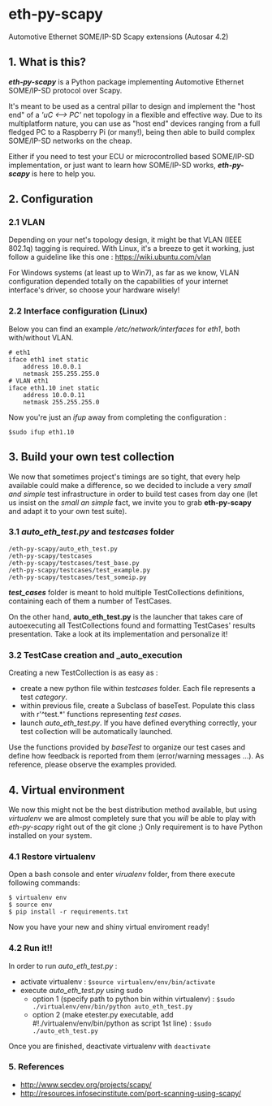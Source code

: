# eth-py-scapy
Automotive Ethernet SOME/IP-SD Scapy extensions (Autosar 4.2)

## 1. What is this?
**_eth-py-scapy_** is a Python package implementing Automotive Ethernet SOME/IP-SD protocol over Scapy.

It's meant to be used as a central pillar to design and implement the "host end" of a _'uC <--> PC'_ net topology in a flexible and effective way. Due to its multiplatform nature, you can use as "host end" devices ranging from  a full fledged PC to a Raspberry Pi (or many!), being then able to build complex SOME/IP-SD networks on the cheap.

Either if you need to test your ECU or microcontrolled based SOME/IP-SD implementation, or just want to learn how SOME/IP-SD works, **_eth-py-scapy_** is here to help you.

## 2. Configuration

### 2.1 VLAN

Depending on your net's topology design, it might be that VLAN (IEEE 802.1q) tagging is required. With Linux, it's a breeze to get it working, just follow a guideline like this one : https://wiki.ubuntu.com/vlan

For Windows systems (at least up to Win7), as far as we know, VLAN configuration depended totally on the capabilities of your internet interface's driver, so choose your hardware wisely!

### 2.2 Interface configuration (Linux)
Below you can find an example _/etc/network/interfaces_ for _eth1_, both with/without VLAN.
```
# eth1
iface eth1 inet static
    address 10.0.0.1
    netmask 255.255.255.0
# VLAN eth1
iface eth1.10 inet static
    address 10.0.0.11
    netmask 255.255.255.0
```
Now you're just an _ifup_ away from completing the configuration :
```
$sudo ifup eth1.10    
```
## 3. Build your own test collection
We now that sometimes project's timings are so tight, that every help available could make a difference, so we decided to include a very _small and simple_ test infrastructure in order to build test cases from day one (let us insist on the _small an simple_ fact, we invite you to grab **eth-py-scapy** and adapt it to your own test suite).

### 3.1 _auto_eth_test.py_ and _testcases_ folder
```
/eth-py-scapy/auto_eth_test.py
/eth-py-scapy/testcases
/eth-py-scapy/testcases/test_base.py
/eth-py-scapy/testcases/test_example.py
/eth-py-scapy/testcases/test_someip.py
```
**_test_cases_** folder is meant to hold multiple TestCollections definitions, containing each of them a number of TestCases.

On the other hand, **auto_eth_test.py** is the launcher that takes care of autoexecuting all TestCollections found and formatting TestCases' results presentation. Take a look at its implementation and personalize it!

### 3.2 TestCase creation and _auto_execution
Creating a new TestCollection is as easy as :
- create a new python file within _testcases_ folder. Each file represents a test _category_.
- within previous file, create a Subclass of baseTest. Populate this class with r'^test.*' functions representing _test cases_.
- launch _auto_eth_test.py_. If you have defined everything correctly, your test collection will be automatically launched.

Use the functions provided by _baseTest_ to organize our test cases and define how feedback is reported from them (error/warning messages ...). As reference, please observe the examples provided.

## 4. Virtual environment
We now this might not be the best distribution method available, but using _virtualenv_ we are almost completely sure that you *will* be able to play with _eth-py-scapy_ right out of the git clone ;)
Only requirement is to have Python installed on your system.

### 4.1 Restore virtualenv
Open a bash console and enter _virualenv_ folder, from there execute following commands:
```
$ virtualenv env
$ source env
$ pip install -r requirements.txt
```
Now you have your new and shiny virtual enviroment ready!

### 4.2 Run it!!
In order to run _auto_eth_test.py_ :
- activate virtualenv : ```$source virtualenv/env/bin/activate```
- execute _auto_eth_test.py_ using sudo
  - option 1 (specify path to python bin within virtualenv) : ```$sudo ./virtualenv/env/bin/python auto_eth_test.py```
  - option 2 (make etester.py executable, add #!./virtualenv/env/bin/python as script 1st line) : ```$sudo ./auto_eth_test.py```

Once you are finished, deactivate virtualenv with ```deactivate```

### 5. References
- http://www.secdev.org/projects/scapy/
- http://resources.infosecinstitute.com/port-scanning-using-scapy/
